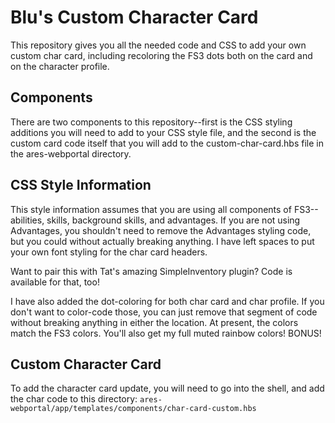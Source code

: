 # Blu's Custom Character Card
This repository gives you all the needed code and CSS to add your own custom char card, including recoloring the FS3 dots both on the card and on the character profile.

## Components
There are two components to this repository--first is the CSS styling additions you will need to add to your CSS style file, and the second is the custom card code itself that you will add to the custom-char-card.hbs file in the ares-webportal directory.

## CSS Style Information
This style information assumes that you are using all components of FS3--abilities, skills, background skills, and advantages. If you are not using Advantages, you shouldn't need to remove the Advantages styling code, but you could without actually breaking anything. I have left spaces to put your own font styling for the char card headers.

Want to pair this with Tat's amazing SimpleInventory plugin? Code is available for that, too!

I have also added the dot-coloring for both char card and char profile. If you don't want to color-code those, you can just remove that segment of code without breaking anything in either the location. At present, the colors match the FS3 colors. You'll also get my full muted rainbow colors! BONUS!

## Custom Character Card
To add the character card update, you will need to go into the shell, and add the char code to this directory: `ares-webportal/app/templates/components/char-card-custom.hbs`

